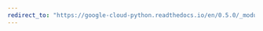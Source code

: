 ```yaml
---
redirect_to: "https://google-cloud-python.readthedocs.io/en/0.5.0/_modules/gcloud/datastore/query.html"
---
```

